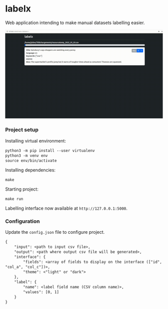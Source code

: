 # labelx
Web application intending to make manual datasets labelling easier.
<p align="center"><img width="800" src="docs/demo.gif" /></p>

### Project setup
Installing virtual environment:
```
python3 -m pip install --user virtualenv
python3 -m venv env
source env/bin/activate
```
Installing dependencies:
```
make
```
Starting project:
```
make run
```
Labelling interface now available at `http://127.0.0.1:5000`.

### Configuration
Update the `config.json` file to configure project.
```
{
    "input": <path to input csv file>,
    "output": <path where output csv file will be generated>,
    "interface": {
        "fields": <array of fields to display on the interface (["id", "col_a", "col_c"])>,
        "theme": <"light" or "dark">
    },
    "label": {
        "name": <label field name (CSV column name)>,
        "values": [0, 1]
    }
}
```